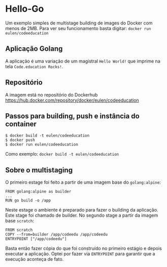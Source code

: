# Hello-Go
Um exemplo simples de multistage building de images do Docker com menos de 2MB. Para ver seu funcionamento basta digitar:
`docker run eulen/codeeducation`

## Aplicação Golang
A aplicação é uma variação de um magistral `Hello World!` que imprime na tela `Code.education Rocks!`.

## Repositório
A imagem está no repositório do Dockerhub https://hub.docker.com/repository/docker/eulen/codeeducation 


## Passos para building, push e instância do container

```
$ docker build -t eulen/codeeducation
$ docker push
$ docker run eulen/codeeducation
```

Como exemplo: `docker build -t eulen/codeeducation`

## Sobre o multistaging
O primeiro estage foi feito a partir de uma imagem base do `golang:alpine`:

```
FROM golang:alpine as builder
...
RUN go build -o /app
```
Neste estage o ambiente é preparado para fazer o building da aplicação. Este stage foi chamado de builder.
No segundo stage a partir da imagem base `scratch`:

```
FROM scratch
COPY --from=builder /app/codeedu /app/codeedu
ENTRYPOINT ["/app/codeedu"]
```
Basta então fazer cópia do que foi construído no primeiro estágio e depois executar a aplicação. Optei por fazer via `ENTRYPOINT` para garantir que a execução aconteça de fato.
